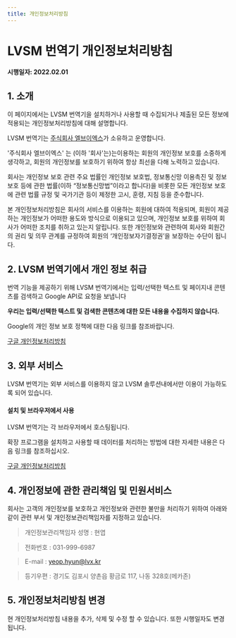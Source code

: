 ```yaml
---
title: 개인정보처리방침
---
```


# LVSM 번역기 개인정보처리방침

**시행일자: 2022.02.01**

## 1. 소개

이 페이지에서는 LVSM 번역기을 설치하거나 사용할 때 수집되거나 제출된 모든 정보에 적용되는 개인정보처리방침에 대해 설명합니다.

LVSM 번역기는 [주식회사 엘브이엑스](https://lvsm.kr)가 소유하고 운영합니다.

'주식회사 엘브이엑스' 는 (이하 '회사'는)는이용하는 회원의 개인정보 보호를 소중하게 생각하고, 회원의 개인정보를 보호하기 위하여 항상 최선을 다해 노력하고 있습니다.

회사는 개인정보 보호 관련 주요 법률인 개인정보 보호법, 정보통신망 이용촉진 및 정보보호 등에 관한 법률(이하 “정보통신망법”이라고 합니다)을 비롯한 모든 개인정보 보호에 관련 법률 규정 및 국가기관 등이 제정한 고시, 훈령, 지침 등을 준수합니다.

본 개인정보처리방침은 회사의 서비스를 이용하는 회원에 대하여 적용되며, 회원이 제공하는 개인정보가 어떠한 용도와 방식으로 이용되고 있으며, 개인정보 보호를 위하여 회사가 어떠한 조치를 취하고 있는지 알립니다. 또한 개인정보와 관련하여 회사와 회원간의 권리 및 의무 관계를 규정하여 회원의 ‘개인정보자기결정권’을 보장하는 수단이 됩니다.

## 2. LVSM 번역기에서 개인 정보 취급

번역 기능을 제공하기 위해 LVSM 번역기에서는 입력/선택한 텍스트 및 페이지내 콘텐츠를 검색하고 Google API로 요청을 보냅니다

**우리는 입력/선택한 텍스트 및 검색한 콘텐츠에 대한 모든 내용을 수집하지 않습니다.**

Google의 개인 정보 보호 정책에 대한 다음 링크를 참조바랍니다.

[구글 개인정보처리방침](https://policies.google.com/privacy)

## 3. 외부 서비스

LVSM 번역기는 외부 서비스를 이용하지 않고 LVSM 솔루션내에서만 이용이 가능하도록 되어 있습니다.

#### 설치 및 브라우저에서 사용

LVSM 번역기는 각 브라우저에서 호스팅됩니다.

확장 프로그램을 설치하고 사용할 때 데이터를 처리하는 방법에 대한 자세한 내용은 다음 링크를 참조하십시오.

[구글 개인정보처리방침](https://policies.google.com/privacy)

## 4. 개인정보에 관한 관리책임 및 민원서비스

회사는 고객의 개인정보를 보호하고 개인정보와 관련한 불만을 처리하기 위하여 아래와 같이 관련 부서 및 개인정보관리책임자를 지정하고 있습니다.

> 개인정보관리책임자 성명 : 현엽

> 전화번호 : 031-999-6987

> E-mail : yeop.hyun@lvx.kr

> 등기우편 : 경기도 김포시 양촌읍 황금로 117, 나동 328호(메카존)

## 5. 개인정보처리방침 변경

현 개인정보처리방침 내용을 추가, 삭제 및 수정 할 수 있습니다. 또한 시행일자도 변경됩니다.
